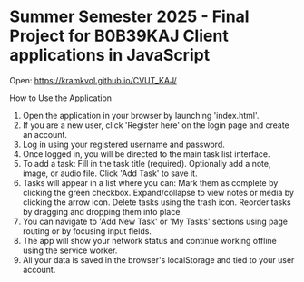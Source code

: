 # Summer Semester 2025 - Final Project for B0B39KAJ Client applications in JavaScript
Open: https://kramkvol.github.io/CVUT_KAJ/

How to Use the Application
1. Open the application in your browser by launching 'index.html'.
2. If you are a new user, click 'Register here' on the login page and create an account.
3. Log in using your registered username and password.
4. Once logged in, you will be directed to the main task list interface.
5. To add a task:
    Fill in the task title (required).
    Optionally add a note, image, or audio file.
    Click 'Add Task' to save it.
6. Tasks will appear in a list where you can:
    Mark them as complete by clicking the green checkbox.
    Expand/collapse to view notes or media by clicking the arrow icon.
    Delete tasks using the trash icon.
    Reorder tasks by dragging and dropping them into place.
7. You can navigate to 'Add New Task' or 'My Tasks' sections using page routing or by focusing input fields.
8. The app will show your network status and continue working offline using the service worker.
9. All your data is saved in the browser's localStorage and tied to your user account.
